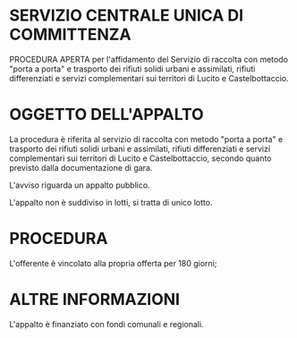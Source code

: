 # SERVIZIO CENTRALE UNICA DI COMMITTENZA
PROCEDURA APERTA per l'affidamento del Servizio di raccolta con metodo "porta a porta" e trasporto dei rifiuti solidi urbani e assimilati, rifiuti differenziati e servizi complementari sui territori di Lucito e Castelbottaccio.

# OGGETTO DELL'APPALTO
La procedura è riferita al servizio di raccolta con metodo "porta a porta" e trasporto dei rifiuti solidi urbani e assimilati, rifiuti differenziati e servizi complementari sui territori di Lucito e Castelbottaccio, secondo quanto previsto dalla documentazione di gara.

L'avviso riguarda un appalto pubblico.

L'appalto non è suddiviso in lotti, si tratta di unico lotto.

# PROCEDURA
L'offerente è vincolato alla propria offerta per 180 giorni;

# ALTRE INFORMAZIONI
L'appalto è finanziato con fondi comunali e regionali.

